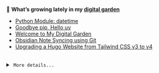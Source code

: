 🌱 **What’s growing lately in my [digital garden][website-url]**

<!-- BLOG-POST-LIST:START -->
- [Python Module: datetime](https://odhyp.com/writings/python-module-datetime/)
- [Goodbye pip, Hello uv](https://odhyp.com/writings/goodbye-pip-hello-uv/)
- [Welcome to My Digital Garden](https://odhyp.com/writings/welcome-to-my-digital-garden/)
- [Obsidian Note Syncing using Git](https://odhyp.com/writings/obsidian-and-git/)
- [Upgrading a Hugo Website from Tailwind CSS v3 to v4](https://odhyp.com/writings/upgrading-a-hugo-website-from-tailwind-css-v3-to-v4/)<!-- BLOG-POST-LIST:END -->

<br>

<details>
  <summary>&nbsp;<code>More details...</code></summary>
  <br>

📆 **This week in code**

<!--START_SECTION:waka-->

```bash
Total Time: 3 hrs 30 mins

Python       2 hrs 50 mins   >>>>>>>>>>>>>>>>>>>>-----   80.02 %
Markdown     23 mins         >>>----------------------   10.91 %
Other        2 mins          -------------------------   01.12 %
HTML         2 mins          -------------------------   01.06 %
```

<!--END_SECTION:waka-->

![Profile Views][view-shield]
![Total Stars][stars-shield]
[![Comments][comments-shield]][comments-url]

<!-- LINKS & IMAGES -->
[website-url]: https://odhyp.com/writings
[view-shield]: https://komarev.com/ghpvc/?username=odhyp&color=00bba7&style=for-the-badge&abbreviated=true
[stars-shield]: https://img.shields.io/github/stars/odhyp?style=for-the-badge&label=total%20stars&color=00bba7
[comments-shield]: https://img.shields.io/github/discussions/odhyp/odhyp?style=for-the-badge&label=comments&color=00bba7
[comments-url]: https://github.com/odhyp/odhyp/discussions

</details>
